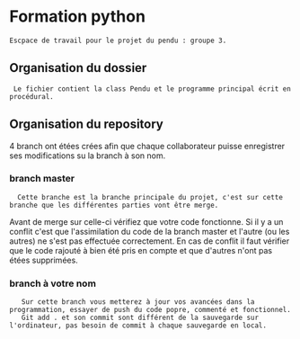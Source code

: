 # Formation python
    Escpace de travail pour le projet du pendu : groupe 3.

## Organisation du dossier
     Le fichier contient la class Pendu et le programme principal écrit en procédural.
 
 ## Organisation du repository
  4 branch ont étées crées afin que chaque collaborateur puisse enregistrer ses modifications su la branch à son nom.
  
  ### branch master
      Cette branche est la branche principale du projet, c'est sur cette branche que les différentes parties vont être merge.
   Avant de merge sur celle-ci vérifiez que votre code fonctionne.
   Si il y a un conflit c'est que l'assimilation du code de la branch master et l'autre (ou les autres) ne s'est pas effectuée correctement.
   En cas de conflit il faut vérifier que le code rajouté à bien été pris en compte et que d'autres n'ont pas étées supprimées.
   
   ### branch à votre nom
       Sur cette branch vous metterez à jour vos avancées dans la programmation, essayer de push du code popre, commenté et fonctionnel.
       Git add . et son commit sont différent de la sauvegarde sur l'ordinateur, pas besoin de commit à chaque sauvegarde en local.



